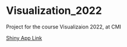 # Visualization_2022
Project for the course Visualizaion 2022, at CMI  

[Shiny App Link](https://sayantanm.shinyapps.io/visualization_2022/)

